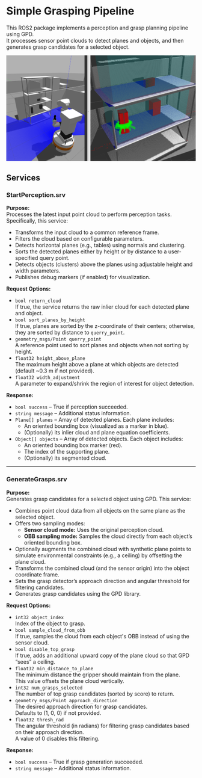 # Simple Grasping Pipeline

This ROS2 package implements a perception and grasp planning pipeline using GPD.  
It processes sensor point clouds to detect planes and objects, and then generates grasp candidates for a selected object.

![](imgs/tiago_sim.png)

## Services

### StartPerception.srv
**Purpose:**  
Processes the latest input point cloud to perform perception tasks. Specifically, this service:
- Transforms the input cloud to a common reference frame.
- Filters the cloud based on configurable parameters.
- Detects horizontal planes (e.g., tables) using normals and clustering.
- Sorts the detected planes either by height or by distance to a user-specified query point.
- Detects objects (clusters) above the planes using adjustable height and width parameters.
- Publishes debug markers (if enabled) for visualization.

**Request Options:**
- `bool return_cloud`  
  If true, the service returns the raw inlier cloud for each detected plane and object.
- `bool sort_planes_by_height`  
  If true, planes are sorted by the z-coordinate of their centers; otherwise, they are sorted by distance to `querry_point`.
- `geometry_msgs/Point querry_point`  
  A reference point used to sort planes and objects when not sorting by height.
- `float32 height_above_plane`  
  The maximum height above a plane at which objects are detected (default ~0.3 m if not provided).
- `float32 width_adjustment`  
  A parameter to expand/shrink the region of interest for object detection.

**Response:**
- `bool success` – True if perception succeeded.
- `string message` – Additional status information.
- `Plane[] planes` – Array of detected planes. Each plane includes:
  - An oriented bounding box (visualized as a marker in blue).
  - (Optionally) its inlier cloud and plane equation coefficients.
- `Object[] objects` – Array of detected objects. Each object includes:
  - An oriented bounding box marker (red).
  - The index of the supporting plane.
  - (Optionally) its segmented cloud.

---

### GenerateGrasps.srv
**Purpose:**  
Generates grasp candidates for a selected object using GPD. This service:
- Combines point cloud data from all objects on the same plane as the selected object.
- Offers two sampling modes:
  - **Sensor cloud mode:** Uses the original perception cloud.
  - **OBB sampling mode:** Samples the cloud directly from each object’s oriented bounding box.
- Optionally augments the combined cloud with synthetic plane points to simulate environmental constraints (e.g., a ceiling) by offsetting the plane cloud.
- Transforms the combined cloud (and the sensor origin) into the object coordinate frame.
- Sets the grasp detector’s approach direction and angular threshold for filtering candidates.
- Generates grasp candidates using the GPD library.

**Request Options:**
- `int32 object_index`  
  Index of the object to grasp.
- `bool sample_cloud_from_obb`  
  If true, samples the cloud from each object's OBB instead of using the sensor cloud.
- `bool disable_top_grasp`  
  If true, adds an additional upward copy of the plane cloud so that GPD “sees” a ceiling.
- `float32 min_distance_to_plane`  
  The minimum distance the gripper should maintain from the plane.  
  This value offsets the plane cloud vertically.
- `int32 num_grasps_selected`  
  The number of top grasp candidates (sorted by score) to return.
- `geometry_msgs/Point approach_direction`  
  The desired approach direction for grasp candidates.  
  Defaults to (1, 0, 0) if not provided.
- `float32 thresh_rad`  
  The angular threshold (in radians) for filtering grasp candidates based on their approach direction.  
  A value of 0 disables this filtering.

**Response:**
- `bool success` – True if grasp generation succeeded.
- `string message` – Additional status information.
